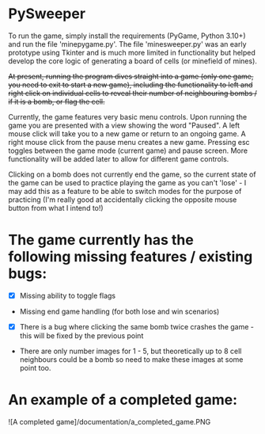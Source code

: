 # PySweeper

To run the game, simply install the requirements (PyGame, Python 3.10+) and run the file 'minepygame.py'. The file 'minesweeper.py' was an early prototype using Tkinter and is much more limited in functionality but helped develop the core logic of generating a board of cells (or minefield of mines).

~~At present, running the program dives straight into a game (only one game, you need to exit to start a new game), including the functionality to left and right click on individual cells to reveal their number of neighbouring bombs / if it is a bomb, or flag the cell.~~

Currently, the game features very basic menu controls. Upon running the game you are presented with a view showing the word "Paused". 
A left mouse click will take you to a new game or return to an ongoing game. A right mouse click from the pause menu creates a new game.
Pressing esc toggles between the game mode (current game) and pause screen. More functionality will be added later to allow for different game controls.

Clicking on a bomb does not currently end the game, so the current state of the game can be used to practice playing the game as you can't 'lose' - I may add this as a feature to be able to switch modes for the purpose of practicing (I'm really good at accidentally clicking the opposite mouse button from what I intend to!)

# The game currently has the following missing features / existing bugs:

- [x] Missing ability to toggle flags
- Missing end game handling (for both lose and win scenarios)
- [x] There is a bug where clicking the same bomb twice crashes the game - this will be fixed by the previous point
- There are only number images for 1 - 5, but theoretically up to 8 cell neighbours could be a bomb so need to make these images at some point too.

# An example of a completed game:

![A completed game]/documentation/a_completed_game.PNG
